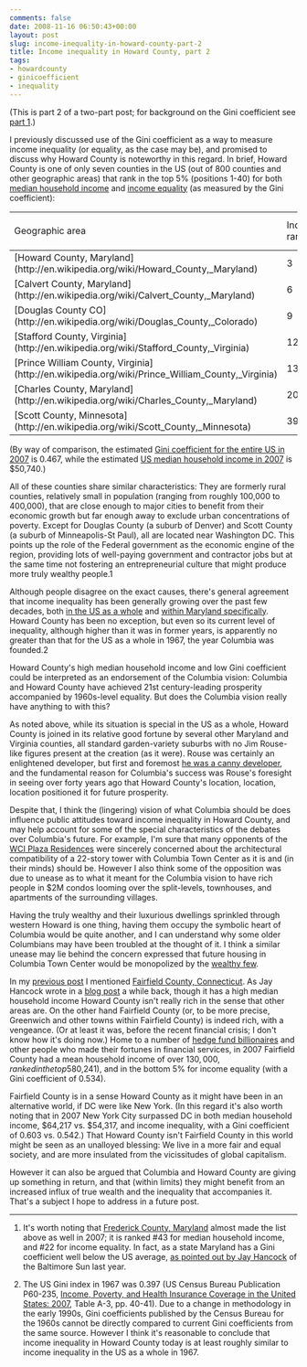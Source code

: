 ```yaml
---
comments: false
date: 2008-11-16 06:50:43+00:00
layout: post
slug: income-inequality-in-howard-county-part-2
title: Income inequality in Howard County, part 2
tags:
- howardcounty
- ginicoefficient
- inequality
---
```


(This is part 2 of a two-part post; for background on the Gini coefficient see [part 1](http://hecker.wordpress.com/2008/11/16/income-inequality-in-howard-county-part-1/).)

I previously discussed use of the Gini coefficient as a way to measure income inequality (or equality, as the case may be), and promised to discuss why Howard County is noteworthy in this regard. In brief, Howard County is one of only seven counties in the US (out of 800 counties and other geographic areas) that rank in the top 5% (positions 1-40) for both [median household income](http://spreadsheets.google.com/pub?key=pKty5H3syDA0-Fx1kNIzLBw) and [income equality](http://spreadsheets.google.com/pub?key=pKty5H3syDA0KaKfYjUgXGw) (as measured by the Gini coefficient):

<table >

<tr >
<td >Geographic area
</td>
<td >Income rank
</td>
<td >Median household income
</td>
<td >Equality rank
</td>
<td >Gini coefficient
</td></tr>

<tbody >
<tr >
<td >[Howard County, Maryland](http://en.wikipedia.org/wiki/Howard_County,_Maryland)
</td>
<td >3
</td>
<td >101,672
</td>
<td >29
</td>
<td >0.379
</td></tr>
<tr >
<td >[Calvert County, Maryland](http://en.wikipedia.org/wiki/Calvert_County,_Maryland)
</td>
<td >6
</td>
<td >95,134
</td>
<td >26
</td>
<td >0.376
</td></tr>
<tr >
<td >[Douglas County CO](http://en.wikipedia.org/wiki/Douglas_County,_Colorado)
</td>
<td >9
</td>
<td >92,824
</td>
<td >25
</td>
<td >0.376
</td></tr>
<tr >
<td >[Stafford County, Virginia](http://en.wikipedia.org/wiki/Stafford_County,_Virginia)
</td>
<td >12
</td>
<td >87,629
</td>
<td >12
</td>
<td >0.36
</td></tr>
<tr >
<td >[Prince William County, Virginia](http://en.wikipedia.org/wiki/Prince_William_County,_Virginia)
</td>
<td >13
</td>
<td >87,243
</td>
<td >6
</td>
<td >0.351
</td></tr>
<tr >
<td >[Charles County, Maryland](http://en.wikipedia.org/wiki/Charles_County,_Maryland)
</td>
<td >20
</td>
<td >83,412
</td>
<td >9
</td>
<td >0.353
</td></tr>
<tr >
<td >[Scott County, Minnesota](http://en.wikipedia.org/wiki/Scott_County,_Minnesota)
</td>
<td >39
</td>
<td >77,678
</td>
<td >20
</td>
<td >0.369
</td></tr>

</tbody>
</table>

(By way of comparison, the estimated [Gini coefficient for the entire US in 2007](http://factfinder.census.gov/servlet/DTTable?_bm=y&-geo_id=01000US&-ds_name=ACS_2007_1YR_G00_&-_lang=en&-redoLog=false&-mt_name=ACS_2007_1YR_G2000_B19083&-format=&-CONTEXT=dt) is 0.467, while the estimated [US median household income in 2007](http://factfinder.census.gov/servlet/DTTable?_bm=y&-geo_id=01000US&-ds_name=ACS_2007_1YR_G00_&-_lang=en&-mt_name=ACS_2007_1YR_G2000_B19013&-format=&-CONTEXT=dt) is $50,740.)

All of these counties share similar characteristics: They are formerly rural counties, relatively small in population (ranging from roughly 100,000 to 400,000), that are close enough to major cities to benefit from their economic growth but far enough away to exclude urban concentrations of poverty. Except for Douglas County (a suburb of Denver) and Scott County (a suburb of Minneapolis-St Paul), all are located near Washington DC. This points up the role of the Federal government as the economic engine of the region, providing lots of well-paying government and contractor jobs but at the same time not fostering an entrepreneurial culture that might produce more truly wealthy people.1

Although people disagree on the exact causes, there's general agreement that income inequality has been generally growing over the past few decades, both [in the US as a whole](http://www2.census.gov/prod2/popscan/p60-204.pdf) and [within Maryland specifically](http://www.mdp.state.md.us/msdc/income_inequality/table1.pdf). Howard County has been no exception, but even so its current level of inequality, although higher than it was in former years, is apparently no greater than that for the US as a whole in 1967, the year Columbia was founded.2

Howard County's high median household income and low Gini coefficient could be interpreted as an endorsement of the Columbia vision: Columbia and Howard County have achieved 21st century-leading prosperity accompanied by 1960s-level equality. But does the Columbia vision really have anything to with this?

As noted above, while its situation is special in the US as a whole, Howard County is joined in its relative good fortune by several other Maryland and Virginia counties, all standard garden-variety suburbs with no Jim Rouse-like figures present at the creation (as it were). Rouse was certainly an enlightened developer, but first and foremost [he was a canny developer](http://hometown-columbia.com/2007/11/30/jim-rouse-was-all-about-the-money/), and the fundamental reason for Columbia's success was Rouse's foresight in seeing over forty years ago that Howard County's location, location, location positioned it for future prosperity.

Despite that, I think the (lingering) vision of what Columbia should be does influence public attitudes toward income inequality in Howard County, and may help account for some of the special characteristics of the debates over Columbia's future. For example, I'm sure that many opponents of the [WCI Plaza Residences](http://www.washingtonpost.com/wp-dyn/content/article/2006/01/18/AR2006011802493.html) were sincerely concerned about the architectural compatibility of a 22-story tower with Columbia Town Center as it is and (in their minds) should be. However I also think some of the opposition was due to unease as to what it meant for the Columbia vision to have rich people in $2M condos looming over the split-levels, townhouses, and apartments of the surrounding villages.

Having the truly wealthy and their luxurious dwellings sprinkled through western Howard is one thing, having them occupy the symbolic heart of Columbia would be quite another, and I can understand why some older Columbians may have been troubled at the thought of it. I think a similar unease may lie behind the concern expressed that future housing in Columbia Town Center would be monopolized by the [wealthy few](http://blog.hecker.org/2008/09/09/the-wealthy-few-in-howard-county/).

In my [previous post](http://hecker.wordpress.com/2008/11/16/income-inequality-in-howard-county-part-1/) I mentioned [Fairfield County, Connecticut](http://en.wikipedia.org/wiki/Fairfield_County,_Connecticut). As Jay Hancock wrote in a [blog post](http://weblogs.baltimoresun.com/business/hancock/blog/2007/08/you_call_yourself_rich_howard.html) a while back, though it has a high median household income Howard County isn't really rich in the sense that other areas are. On the other hand Fairfield County (or, to be more precise, Greenwich and other towns within Fairfield County) is indeed rich, with a vengeance. (Or at least it was, before the recent financial crisis; I don't know how it's doing now.) Home to a number of [hedge fund billionaires](http://www.realestatejournal.com/regionalnews/20050804-dugan.html) and other people who made their fortunes in financial services, in 2007 Fairfield County had a mean household income of over $130,000, ranked in the top 5% for median household income ($80,241), and in the bottom 5% for income equality (with a Gini coefficient of 0.534).

Fairfield County is in a sense Howard County as it might have been in an alternative world, if DC were like New York. (In this regard it's also worth noting that in 2007 New York City surpassed DC in both median household income, $64,217 vs. $54,317, and income inequality, with a Gini coefficient of 0.603 vs. 0.542.) That Howard County isn't Fairfield County in this world might be seen as an unalloyed blessing: We live in a more fair and equal society, and are more insulated from the vicissitudes of global capitalism.

However it can also be argued that Columbia and Howard County are giving up something in return, and that (within limits) they might benefit from an increased influx of true wealth and the inequality that accompanies it. That's a subject I hope to address in a future post.



* * *



1. It's worth noting that [Frederick County, Maryland](http://en.wikipedia.org/wiki/Frederick_County,_Maryland) almost made the list above as well in 2007; it is ranked #43 for median household income, and #22 for income equality. In fact, as a state Maryland has a Gini coefficient well below the US average, [as pointed out by Jay Hancock](http://weblogs.baltimoresun.com/business/hancock/blog/2007/08/marylands_proudest_income_stat.html) of the Baltimore Sun last year.

2. The US Gini index in 1967 was 0.397 (US Census Bureau Publication P60-235, [Income, Poverty, and Health Insurance Coverage in the United States: 2007](http://www.census.gov/prod/2008pubs/p60-235.pdf), Table A-3, pp. 40-41). Due to a change in methodology in the early 1990s, Gini coefficients published by the Census Bureau for the 1960s cannot be directly compared to current Gini coefficients from the same source. However I think it's reasonable to conclude that income inequality in Howard County today is at least roughly similar to income inequality in the US as a whole in 1967.

